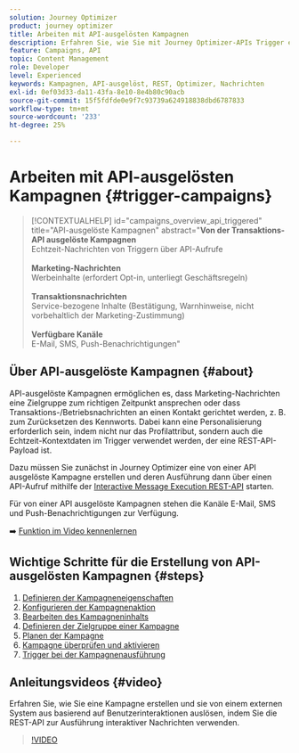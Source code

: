 ```yaml
---
solution: Journey Optimizer
product: journey optimizer
title: Arbeiten mit API-ausgelösten Kampagnen
description: Erfahren Sie, wie Sie mit Journey Optimizer-APIs Trigger erstellen können.
feature: Campaigns, API
topic: Content Management
role: Developer
level: Experienced
keywords: Kampagnen, API-ausgelöst, REST, Optimizer, Nachrichten
exl-id: 0ef03d33-da11-43fa-8e10-8e4b80c90acb
source-git-commit: 15f5fdfde0e9f7c93739a624918838dbd6787833
workflow-type: tm+mt
source-wordcount: '233'
ht-degree: 25%

---
```



# Arbeiten mit API-ausgelösten Kampagnen {#trigger-campaigns}

>[!CONTEXTUALHELP]
>id="campaigns_overview_api_triggered"
>title="API-ausgelöste Kampagnen"
>abstract="**Von der Transaktions-API ausgelöste Kampagnen**<br/> Echtzeit-Nachrichten von Triggern über API-Aufrufe <br/><br/>**Marketing-Nachrichten**<br/> Werbeinhalte (erfordert Opt-in, unterliegt Geschäftsregeln)<br/><br/>**Transaktionsnachrichten**<br/> Service-bezogene Inhalte (Bestätigung, Warnhinweise, nicht vorbehaltlich der Marketing-Zustimmung)<br/><br/>**Verfügbare Kanäle**<br/> E-Mail, SMS, Push-Benachrichtigungen"

## Über API-ausgelöste Kampagnen {#about}

API-ausgelöste Kampagnen ermöglichen es, dass Marketing-Nachrichten eine Zielgruppe zum richtigen Zeitpunkt ansprechen oder dass Transaktions-/Betriebsnachrichten an einen Kontakt gerichtet werden, z. B. zum Zurücksetzen des Kennworts. Dabei kann eine Personalisierung erforderlich sein, indem nicht nur das Profilattribut, sondern auch die Echtzeit-Kontextdaten im Trigger verwendet werden, der eine REST-API-Payload ist.

Dazu müssen Sie zunächst in Journey Optimizer eine von einer API ausgelöste Kampagne erstellen und deren Ausführung dann über einen API-Aufruf mithilfe der [Interactive Message Execution REST-API](https://developer.adobe.com/journey-optimizer-apis/references/messaging/#tag/execution) starten.

Für von einer API ausgelöste Kampagnen stehen die Kanäle E-Mail, SMS und Push-Benachrichtigungen zur Verfügung.

➡️ [Funktion im Video kennenlernen](#video)

## Wichtige Schritte für die Erstellung von API-ausgelösten Kampagnen {#steps}

1. [Definieren der Kampagneneigenschaften](api-triggered-campaign-properties.md)
1. [Konfigurieren der Kampagnenaktion](api-triggered-campaign-action.md)
1. [Bearbeiten des Kampagneninhalts](api-triggered-campaign-content.md)
1. [Definieren der Zielgruppe einer Kampagne](api-triggered-campaign-audience.md)
1. [Planen der Kampagne](api-triggered-campaign-schedule.md)
1. [Kampagne überprüfen und aktivieren](review-activate-api-triggered-campaign.md)
1. [Trigger bei der Kampagnenausführung](trigger-campaigns.md)

## Anleitungsvideos {#video}

Erfahren Sie, wie Sie eine Kampagne erstellen und sie von einem externen System aus basierend auf Benutzerinteraktionen auslösen, indem Sie die REST-API zur Ausführung interaktiver Nachrichten verwenden.

>[!VIDEO](https://video.tv.adobe.com/v/3452734?quality=12&captions=ger)

